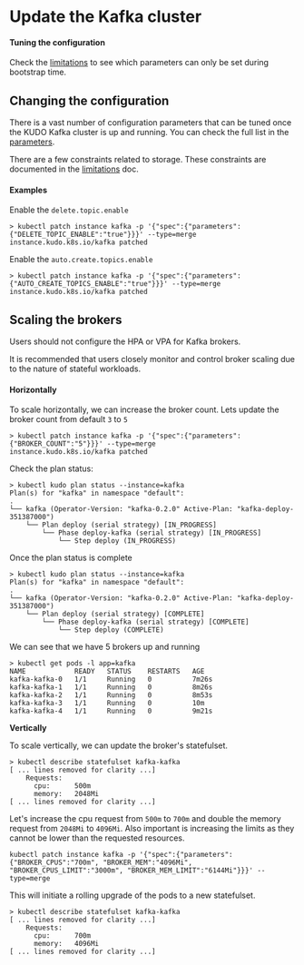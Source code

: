 

# Update the Kafka cluster

#### Tuning the configuration 

Check the [limitations](./limitations.md) to see which parameters can only be set during bootstrap time. 

## Changing the configuration

There is a vast number of configuration parameters that can be tuned once the KUDO Kafka cluster is up and running. 
You can check the full list in the [parameters](https://github.com/kudobuilder/operators/blob/master/repository/kafka/operator/params.yaml).

There are a few constraints related to storage. These constraints are documented in the [limitations](./limitations.md) doc.

#### Examples

Enable the `delete.topic.enable`

```
> kubectl patch instance kafka -p '{"spec":{"parameters":{"DELETE_TOPIC_ENABLE":"true"}}}' --type=merge
instance.kudo.k8s.io/kafka patched
```

Enable the `auto.create.topics.enable`

```
> kubectl patch instance kafka -p '{"spec":{"parameters":{"AUTO_CREATE_TOPICS_ENABLE":"true"}}}' --type=merge
instance.kudo.k8s.io/kafka patched
```



## Scaling the brokers

Users should not configure the HPA or VPA for Kafka brokers. 

It is recommended that users closely monitor and control broker scaling due to the nature of stateful workloads.

#### Horizontally 

To scale horizontally, we can increase the broker count. Lets update the broker count from default `3` to `5`

```
> kubectl patch instance kafka -p '{"spec":{"parameters":{"BROKER_COUNT":"5"}}}' --type=merge
instance.kudo.k8s.io/kafka patched
```

Check the plan status:

```
> kubectl kudo plan status --instance=kafka
Plan(s) for "kafka" in namespace "default":
.
└── kafka (Operator-Version: "kafka-0.2.0" Active-Plan: "kafka-deploy-351387000")
    └── Plan deploy (serial strategy) [IN_PROGRESS]
        └── Phase deploy-kafka (serial strategy) [IN_PROGRESS]
            └── Step deploy (IN_PROGRESS)
```

Once the plan status is complete

```kubectl kudo plan status --instance=kafka
> kubectl kudo plan status --instance=kafka
Plan(s) for "kafka" in namespace "default":
.
└── kafka (Operator-Version: "kafka-0.2.0" Active-Plan: "kafka-deploy-351387000")
    └── Plan deploy (serial strategy) [COMPLETE]
        └── Phase deploy-kafka (serial strategy) [COMPLETE]
            └── Step deploy (COMPLETE)
```

We can see that we have 5 brokers up and running

```
> kubectl get pods -l app=kafka
NAME            READY   STATUS    RESTARTS   AGE
kafka-kafka-0   1/1     Running   0          7m26s
kafka-kafka-1   1/1     Running   0          8m26s
kafka-kafka-2   1/1     Running   0          8m53s
kafka-kafka-3   1/1     Running   0          10m
kafka-kafka-4   1/1     Running   0          9m21s
```



**Vertically** 

To scale vertically, we can update the broker's statefulset.

```
> kubectl describe statefulset kafka-kafka
[ ... lines removed for clarity ...]
    Requests:
      cpu:      500m
      memory:   2048Mi
[ ... lines removed for clarity ...]
```



Let's increase the cpu request from `500m` to `700m` and double the memory request from `2048Mi` to `4096Mi`. Also important is increasing the limits as they cannot be lower than the requested resources. 

```
kubectl patch instance kafka -p '{"spec":{"parameters":{"BROKER_CPUS":"700m", "BROKER_MEM":"4096Mi", "BROKER_CPUS_LIMIT":"3000m", "BROKER_MEM_LIMIT":"6144Mi"}}}' --type=merge
```

This will initiate a rolling upgrade of the pods to a new statefulset.

```
> kubectl describe statefulset kafka-kafka
[ ... lines removed for clarity ...]
    Requests:
      cpu:      700m
      memory:   4096Mi
[ ... lines removed for clarity ...]
```